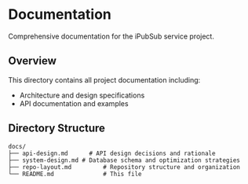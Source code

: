 # Documentation

Comprehensive documentation for the iPubSub service project.

## Overview

This directory contains all project documentation including:
- Architecture and design specifications
- API documentation and examples

## Directory Structure

```
docs/
├── api-design.md      # API design decisions and rationale
├── system-design.md # Database schema and optimization strategies
├── repo-layout.md         # Repository structure and organization
└── README.md              # This file
```